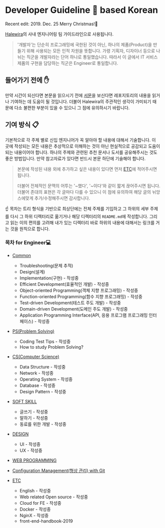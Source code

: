 # Developer Guideline 🧠 based Korean

Recent edit: 2019. Dec. 25 Merry Christmas!🎅

[Halewira](https://medium.com/@halewira)의 사내 엔지니어링 팀 가이드라인으로 사용됩니다.

>  '개발자'는 단순히 프로그래밍에 국한된 것이 아닌, 하나의 제품(Product)을 만들기 위해 사용되는 모든 인적 자원을 뜻합니다. 가령 기획자, 디자이너 등으로 나뉘는 직군을 개발자라는 단어 하나로 통일했습니다. 따라서 이 글에서 IT 서비스 제품의 구현을 담당하는 직군은 Engineer로 통일합니다.

## 들어가기 전에 ✋

만약 시간이 되신다면 본문을 읽으시기 전에 [서문](INTRODUCTION.md)을 보신다면 레포지토리의 내용을 읽거나 기여하는 데 도움이 될 것입니다. 더불어 Halewira의 주관적인 생각이 가미되기 때문에 다소 불편한 부분이 있을 수 있으니 그 점에 유의하시기 바랍니다.

## 기여 방식 📋

기본적으로 각 주제 별로 신입 엔지니어가 꼭 알아야 할 내용에 대해서 기술합니다. 이 곳에 작성되는 모든 내용은 추상적으로 이해하는 것이 아닌 현실적으로 공감되고 도움이 되는 내용이어야 합니다. 하나의 주제와 관련된 추천 문서나 도서를 공유해주시는 것도 좋은 방법입니다. 만약 참고자료가 있다면 반드시 본문 하단에 기술해야 합니다.

> 본문에 작성된 내용 외에 추가하고 싶은 내용이 있다면 먼저 [ETC](/ETC)에 적어주시면 됩니다.
>
> 더불어 전체적인 문맥의 어투는 '~했다', '~이다'와 같이 짧게 끊어주시면 됩니다. 더불어 존대의 표현은 각 글마다 다를 수 있으니 이 점에 유의하여 해당 글의 뉘앙스에맞게 추가/수정해주시면 감사합니다.

☝️ 목차는 트리 형식을 기반으로 최상단에는 전체 주제를 기입하고 그 하위의 세부 주제를 다시 그 하위 디렉터리로 옮기거나 해당 디렉터리의 `README.md`에 작성합니다. 그리고 읽는 이의 편의를 고려해 내가 있는 디렉터리 바로 하위의 내용에 대해서는 링크를 거는 것을 원칙으로 합니다.

### 목차 for Engineer💻

- [Common](COMMON/)

  - Troubleshooting(문제 추적)
  - Design(설계)
  - Implementation(구현) - 작성중
  - Efficient Development(효율적인 개발) - 작성중
  - Object-oriented Programming(객체 지향 프로그래밍) - 작성중
  - Function-oriented Programming(함수 지향 프로그래밍) - 작성중
  - Test-driven Development(테스트 주도 개발) - 작성중
  - Domain-driven Development(도메인 주도 개발) - 작성중
  - Application Programming Interface(API, 응용 프로그램 프로그래밍 인터페이스) - 작성중

- [PS(Problem Solving)](PS/)

  - Coding Test Tips - 작성중
  - How to study Problem Solving?

- [CS(Computer Science)](CS/)

  - Data Structure - 작성중
  - Network - 작성중
  - Operating System - 작성중
  - Database - 작성중
  - Design Pattern - 작성중

- [SOFT SKILL](SOFTSKILL/)

  - 글쓰기 - 작성중
  - 말하기 - 작성중
  - 동료를 위한 개발 - 작성중

- [DESIGN](DESIGN/)
  - UI - 작성중
  - UX - 작성중

- [WEB PROGRAMMING](https://github.com/rayleighko/web4newbie)

- [Configuration Management(형상 관리) with Git](https://github.com/rayleighko/git4newbie)

- [ETC](ETC/)

  - English - 작성중
  - Web related Open source - 작성중
  - Cloud for FE - 작성중
  - Docker - 작성중
  - NginX - 작성중
  - front-end-handbook-2019
